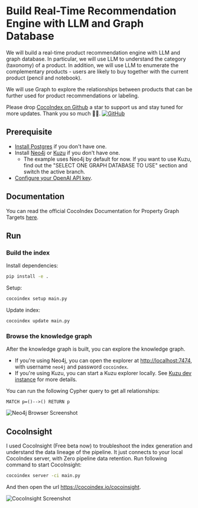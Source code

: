 # Build Real-Time Recommendation Engine with LLM and Graph Database

We will build a real-time product recommendation engine with LLM and graph database. In particular, we will use LLM to understand the category (taxonomy) of a product. In addition, we will use LLM to enumerate the complementary products - users are likely to buy together with the current product (pencil and notebook). 

We will use Graph to explore the relationships between products that can be further used for product recommendations or labeling.

Please drop [CocoIndex on Github](https://github.com/cocoindex-io/cocoindex) a star to support us and stay tuned for more updates. Thank you so much 🥥🤗. [![GitHub](https://img.shields.io/github/stars/cocoindex-io/cocoindex?color=5B5BD6)](https://github.com/cocoindex-io/cocoindex)


## Prerequisite
*   [Install Postgres](https://cocoindex.io/docs/getting_started/installation#-install-postgres) if you don't have one.
*   Install [Neo4j](https://cocoindex.io/docs/ops/storages#neo4j-dev-instance) or [Kuzu](https://cocoindex.io/docs/ops/storages#kuzu-dev-instance) if you don't have one.
    *   The example uses Neo4j by default for now. If you want to use Kuzu, find out the "SELECT ONE GRAPH DATABASE TO USE" section and switch the active branch.
*   [Configure your OpenAI API key](https://cocoindex.io/docs/ai/llm#openai).

## Documentation
You can read the official CocoIndex Documentation for Property Graph Targets [here](https://cocoindex.io/docs/ops/storages#property-graph-targets).

## Run

### Build the index

Install dependencies:

```bash
pip install -e .
```

Setup:

```bash
cocoindex setup main.py
```

Update index:

```bash
cocoindex update main.py
```

### Browse the knowledge graph

After the knowledge graph is built, you can explore the knowledge graph.

* If you're using Neo4j, you can open the explorer at [http://localhost:7474](http://localhost:7474), with username `neo4j` and password `cocoindex`.
* If you're using Kuzu, you can start a Kuzu explorer locally. See [Kuzu dev instance](https://cocoindex.io/docs/ops/storages#kuzu-dev-instance) for more details.

You can run the following Cypher query to get all relationships:

```cypher
MATCH p=()-->() RETURN p
```

![Neo4j Browser Screenshot](img/neo4j.png)

## CocoInsight 
I used CocoInsight (Free beta now) to troubleshoot the index generation and understand the data lineage of the pipeline. 
It just connects to your local CocoIndex server, with Zero pipeline data retention. Run following command to start CocoInsight:

```bash
cocoindex server -ci main.py
```

And then open the url https://cocoindex.io/cocoinsight. 

![CocoInsight Screenshot](img/cocoinsight.png)


